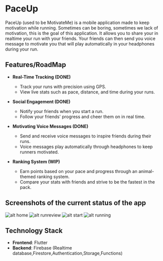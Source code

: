 # PaceUp

PaceUp (used to be MotivateMe) is a mobile application made to keep motivation while running. Sometimes can be boring, sometimes we lack of motivation, this is the goal of this application. It allows you to share your in realtime your run with your friends. Your friends can then send you voice message to motivate you that will play automatically in your headphones during your run.

## Features/RoadMap

- **Real-Time Tracking (DONE)**  
    - Track your runs with precision using GPS.   
    - View live stats such as pace, distance, and time during your runs.  

- **Social Engagement (DONE)**  
   - Notify your friends when you start a run.  
   - Follow your friends' progress and cheer them on in real time.  

- **Motivating Voice Messages (DONE)**  
   - Send and receive voice messages to inspire friends during their runs.  
   - Voice messages play automatically through headphones to keep runners motivated.  

- **Ranking System (WIP)**  
   - Earn points based on your pace and progress through an animal-themed ranking system.  
   - Compare your stats with friends and strive to be the fastest in the pack.  


## Screenshots of the current status of the app
![alt home](IMG_3876.PNG) ![alt runreview](IMG_3877.PNG) ![alt start](IMG_3878.PNG) ![alt running](IMG_3879.PNG)

## Technology Stack

- **Frontend**: Flutter
- **Backend**: Firebase (Realtime database,Firestore,Authentication,Storage,Functions)
